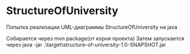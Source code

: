# StructureOfUniversity
Попытка реализации UML-диаграммы StructureOfUniversity на java

Собирается через mvn package(от корня проекта)
Затем запускается через java -jar .\target\structure-of-university-1.0-SNAPSHOT.jar
